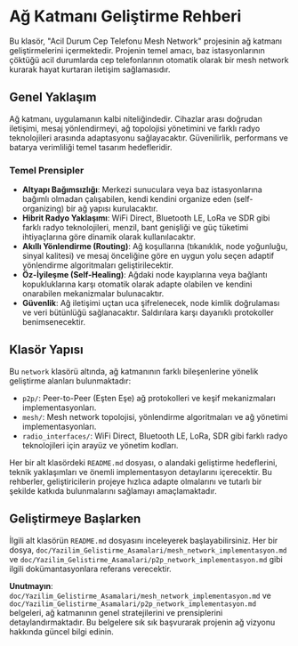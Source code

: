 # Ağ Katmanı Geliştirme Rehberi

Bu klasör, "Acil Durum Cep Telefonu Mesh Network" projesinin ağ katmanı geliştirmelerini içermektedir. Projenin temel amacı, baz istasyonlarının çöktüğü acil durumlarda cep telefonlarının otomatik olarak bir mesh network kurarak hayat kurtaran iletişim sağlamasıdır.

## Genel Yaklaşım

Ağ katmanı, uygulamanın kalbi niteliğindedir. Cihazlar arası doğrudan iletişimi, mesaj yönlendirmeyi, ağ topolojisi yönetimini ve farklı radyo teknolojileri arasında adaptasyonu sağlayacaktır. Güvenilirlik, performans ve batarya verimliliği temel tasarım hedefleridir.

### Temel Prensipler

*   **Altyapı Bağımsızlığı**: Merkezi sunuculara veya baz istasyonlarına bağımlı olmadan çalışabilen, kendi kendini organize eden (self-organizing) bir ağ yapısı kurulacaktır.
*   **Hibrit Radyo Yaklaşımı**: WiFi Direct, Bluetooth LE, LoRa ve SDR gibi farklı radyo teknolojileri, menzil, bant genişliği ve güç tüketimi ihtiyaçlarına göre dinamik olarak kullanılacaktır.
*   **Akıllı Yönlendirme (Routing)**: Ağ koşullarına (tıkanıklık, node yoğunluğu, sinyal kalitesi) ve mesaj önceliğine göre en uygun yolu seçen adaptif yönlendirme algoritmaları geliştirilecektir.
*   **Öz-İyileşme (Self-Healing)**: Ağdaki node kayıplarına veya bağlantı kopukluklarına karşı otomatik olarak adapte olabilen ve kendini onarabilen mekanizmalar bulunacaktır.
*   **Güvenlik**: Ağ iletişimi uçtan uca şifrelenecek, node kimlik doğrulaması ve veri bütünlüğü sağlanacaktır. Saldırılara karşı dayanıklı protokoller benimsenecektir.

## Klasör Yapısı

Bu `network` klasörü altında, ağ katmanının farklı bileşenlerine yönelik geliştirme alanları bulunmaktadır:

*   `p2p/`: Peer-to-Peer (Eşten Eşe) ağ protokolleri ve keşif mekanizmaları implementasyonları.
*   `mesh/`: Mesh network topolojisi, yönlendirme algoritmaları ve ağ yönetimi implementasyonları.
*   `radio_interfaces/`: WiFi Direct, Bluetooth LE, LoRa, SDR gibi farklı radyo teknolojileri için arayüz ve yönetim kodları.

Her bir alt klasördeki `README.md` dosyası, o alandaki geliştirme hedeflerini, teknik yaklaşımları ve önemli implementasyon detaylarını içerecektir. Bu rehberler, geliştiricilerin projeye hızlıca adapte olmalarını ve tutarlı bir şekilde katkıda bulunmalarını sağlamayı amaçlamaktadır.

## Geliştirmeye Başlarken

İlgili alt klasörün `README.md` dosyasını inceleyerek başlayabilirsiniz. Her bir dosya, `doc/Yazilim_Gelistirme_Asamalari/mesh_network_implementasyon.md` ve `doc/Yazilim_Gelistirme_Asamalari/p2p_network_implementasyon.md` gibi ilgili dokümantasyonlara referans verecektir.

**Unutmayın**: `doc/Yazilim_Gelistirme_Asamalari/mesh_network_implementasyon.md` ve `doc/Yazilim_Gelistirme_Asamalari/p2p_network_implementasyon.md` belgeleri, ağ katmanının genel stratejilerini ve prensiplerini detaylandırmaktadır. Bu belgelere sık sık başvurarak projenin ağ vizyonu hakkında güncel bilgi edinin.
